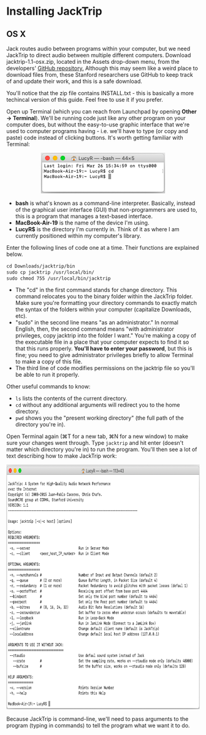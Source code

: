 # Installing JackTrip
## OS X

Jack routes audio between programs within your computer, but we need JackTrip to direct audio between multiple different computers. Download jacktrip-1.1-osx.zip, located in the Assets drop-down menu, from the developers' [GitHub repository.](https://github.com/jacktrip/jacktrip/releases/tag/v1.1) Although this may seem like a weird place to download files from, these Stanford researchers use GitHub to keep track of and update their work, and this is a safe download.

You'll notice that the zip file contains INSTALL.txt - this is basically a more techincal version of this guide. Feel free to use it if you prefer.

Open up Terminal (which you can reach from Launchpad by opening __Other → Terminal__). We'll be running code just like any other program on your computer does, but without the easy-to-use graphic interface that we're used to computer programs having - i.e. we'll have to type (or copy and paste) code instead of clicking buttons. It's worth getting familiar with Terminal:

<p align="center">
  <img width="324" height="106" src="https://github.com/lucylangenb/jacktrip/blob/master/screencaps/osx_terminal.png?raw=true">
</p>

- __bash__ is what's known as a command-line interpreter. Basically, instead of the graphical user interface (GUI) that non-programmers are used to, this is a program that manages a text-based interface. 
- __MacBook-Air-19__ is the name of the device I'm using.
- __LucyR$__ is the directory I'm currently in. Think of it as where I am currently positioned within my computer's library.

Enter the following lines of code one at a time. Their functions are explained below.
```
cd Downloads/jacktrip/bin
sudo cp jacktrip /usr/local/bin/
sudo chmod 755 /usr/local/bin/jacktrip
```
- The "cd" in the first command stands for change directory. This command relocates you to the binary folder within the JackTrip folder. Make sure you're formatting your directory commands to exactly match the syntax of the folders within your computer (capitalize Downloads, etc).
- "sudo" in the second line means "as an administrator." In normal English, then, the second command means "with administrator privileges, copy jacktrip into the folder I want." You're making a copy of the executable file in a place that your computer expects to find it so that this runs properly. __You'll have to enter your password__, but this is fine; you need to give administrator privileges briefly to allow Terminal to make a copy of this file.
- The third line of code modifies permissions on the jacktrip file so you'll be able to run it properly.

Other useful commands to know:
- `ls` lists the contents of the current directory.
- `cd` without any additional arguments will redirect you to the home directory.
- `pwd` shows you the "present working directory" (the full path of the directory you're in).

Open Terminal again (⌘T for a new tab, ⌘N for a new window) to make sure your changes went through. Type `jacktrip` and hit enter (doesn't matter which directory you're in) to run the program. You'll then see a lot of text describing how to make JackTrip work:

<p align="center">
  <img width="805" height="638" src="https://github.com/lucylangenb/jacktrip/blob/master/screencaps/osx_jacktripcommands.png?raw=true">
</p>

Because JackTrip is command-line, we'll need to pass arguments to the program (typing in commands) to tell the program what we want it to do. 
